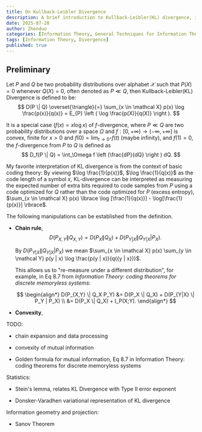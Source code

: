 ```yaml
---
title: On Kullback-Leibler Divergence
description: A brief introduction to Kullback-Leibler(KL) divergence, its properties and applications.
date: 2025-07-28
author: Zhenduo
categories: [Information Theory, General Techniques for Information Theory]
tags: [Information Theory, Divergence]
published: true
---
```


## Preliminary
Let $P$ and $Q$ be two probability distributions over alphabet $\mathcal X$ such that $P(X) = 0$ whenever $Q(X) = 0$, often denoted as $P \ll Q$, then Kullback-Leibler(KL) Divergence is defined to be:
$$
D(P \| Q) \overset{\triangle}{=} \sum_{x \in \mathcal X} p(x) \log \frac{p(x)}{q(x)} = E_{P} \left ( \log \frac{p(X)}{q(X)} \right ).
$$

It is a special case $(f(x) = x\log x)$ of $f$-divergence, where $P \ll Q$ are two probability distributions over a space $\Omega$ and $f: [0, +\infty) \rightarrow(-\infty, +\infty]$ is convex, finite for $x>0$ and $f(0) = \lim_{t \rightarrow 0^+}f(t)$ (maybe infinity), and $f(1) = 0$, the $f$-divergence from $P$ to $Q$ is defined as
$$
D_f(P \| Q) = \int_\Omega f \left (\frac{dP}{dQ} \right ) dQ.
$$

My favorite interpretation of KL divergence is from the context of basic coding theory: By viewing $\log \frac{1}{p(x)}$, $\log \frac{1}{q(x)}$ as the code length of a symbol $x$, KL-divergence can be interpreted as measuring the expected number of extra bits required to code samples from $P$ using a code optimized for $Q$ rather than the code optimized for $P$ (excess entropy), $\sum_{x \in \mathcal X} p(x) \lbrace \log [\frac{1}{q(x)}] - \log[\frac{1}{p(x)}] \rbrace$.

The following manipulations can be established from the definition.

- **Chain rule**, 
    $$
    D(P_{X,Y} \| Q_{X,Y}) = D(P_{X} \| Q_{X}) + D(P_{Y|X} \| Q_{Y|X} | P_X).
    $$

    By $D(P_{Y|X} \| Q_{Y|X} | P_X)$ we mean $\sum_{x \in \mathcal X} p(x) \sum_{y \in \mathcal Y} p(y | x) \log \frac{p(y | x)}{q({y | x})}$.

    This allows us to "re-measure under a different distribution", for example, in
    Eq 8.7 from *Information Theory: coding theorems for discrete memoryless systems*:

    $$
    \begin{align*}
    D(P_{X,Y} \| Q_X P_Y) &= D(P_X \| Q_X) + D(P_{Y|X} \| P_Y | P_X) \\
    &= D(P_X \| Q_X)  + I_P(X;Y).
    \end{align*}
    $$

- **Convexity**,
    


TODO: 
- chain expansion and data processing

- convexity of mutual information
- Golden formula for mutual information, Eq 8.7 in Information Theory: coding theorems for discrete memoryless systems

Statistics:
- Stein's lemma, relates KL Divergence with Type II error exponent

- Donsker-Varadhen variational representation of KL divergence



Information geometry and projection:
- Sanov Theorem
 

